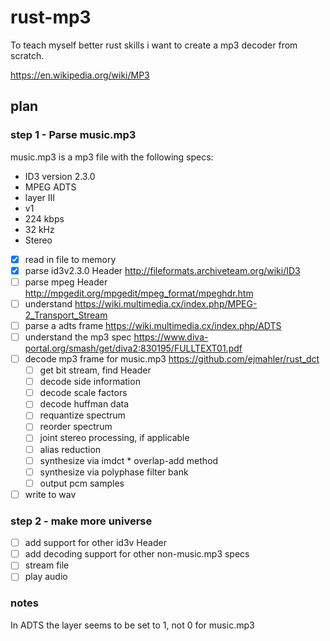# rust-mp3
To teach myself better rust skills i want to create a mp3 decoder from scratch.


https://en.wikipedia.org/wiki/MP3

## plan

### step 1 - Parse music.mp3

music.mp3 is a mp3 file with the following specs:
 * ID3 version 2.3.0
 * MPEG ADTS
 * layer III
 * v1
 * 224 kbps
 * 32 kHz
 * Stereo

 
 * [X] read in file to memory
 * [X] parse id3v2.3.0 Header http://fileformats.archiveteam.org/wiki/ID3 
 * [ ] parse mpeg Header http://mpgedit.org/mpgedit/mpeg_format/mpeghdr.htm
 * [ ] understand https://wiki.multimedia.cx/index.php/MPEG-2_Transport_Stream
 * [ ] parse a adts frame https://wiki.multimedia.cx/index.php/ADTS
 * [ ] understand the mp3 spec https://www.diva-portal.org/smash/get/diva2:830195/FULLTEXT01.pdf
 * [ ] decode mp3 frame for music.mp3 https://github.com/ejmahler/rust_dct
   * [ ] get bit stream, find Header
   * [ ] decode side information
   * [ ] decode scale factors
   * [ ] decode huffman data
   * [ ] requantize spectrum
   * [ ] reorder spectrum
   * [ ] joint stereo processing, if applicable
   * [ ] alias reduction
   * [ ] synthesize via imdct * overlap-add method
   * [ ] synthesize via polyphase filter bank
   * [ ] output pcm samples
 * [ ] write to wav

 ### step 2 - make more universe

* [ ] add support for other id3v Header
* [ ] add decoding support for other non-music.mp3 specs
* [ ] stream file
* [ ] play audio

### notes

In ADTS the layer seems to be set to 1, not 0 for music.mp3
